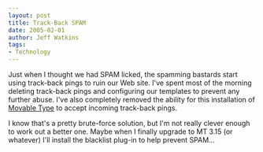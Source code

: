 ```yaml
---
layout: post
title: Track-Back SPAM
date: 2005-02-01
author: Jeff Watkins
tags:
- Technology
---
```


<p>Just when I thought we had SPAM licked, the spamming bastards start
using track-back pings to ruin our Web site. I've spent most of the
morning deleting track-back pings and configuring our templates to
prevent any further abuse. I've also completely removed the ability for
this installation of <a href="http://movabletype.org/">Movable Type</a>
to accept incoming track-back pings.</p>
<p>I know that's a pretty brute-force solution, but I'm not really
clever enough to work out a better one. Maybe when I finally upgrade to
MT 3.15 (or whatever) I'll install the blacklist plug-in to help
prevent SPAM...</p>